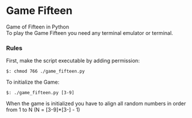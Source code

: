 # Game Fifteen

Game of Fifteen in Python  
To play the Game Fifteen you need any terminal emulator or terminal.  

### Rules
First, make the script executable by adding permission:  

    $: chmod 766 ./game_fifteen.py

To initialize the Game:  

    $: ./game_fifteen.py [3-9]

When the game is initialized you have to align all random numbers in order from 1
to N (N = [3-9]*[3-] - 1)
